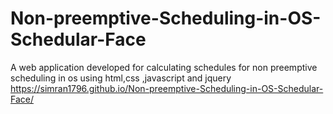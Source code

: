 # Non-preemptive-Scheduling-in-OS-Schedular-Face
A web application developed for calculating schedules for non preemptive scheduling in os using html,css ,javascript and jquery
https://simran1796.github.io/Non-preemptive-Scheduling-in-OS-Schedular-Face/
